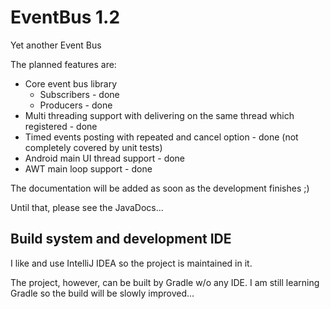 # EventBus 1.2

Yet another Event Bus

The planned features are:
- Core event bus library
  - Subscribers - done
  - Producers - done
- Multi threading support with delivering on the same thread which registered - done
- Timed events posting with repeated and cancel option - done (not completely covered by unit tests)
- Android main UI thread support - done
- AWT main loop support - done

The documentation will be added as soon as the development finishes ;)

Until that, please see the JavaDocs...

## Build system and development IDE

I like and use IntelliJ IDEA so the project is maintained in it.

The project, however, can be built by Gradle w/o any IDE. I am still learning Gradle so the build will be slowly improved...
